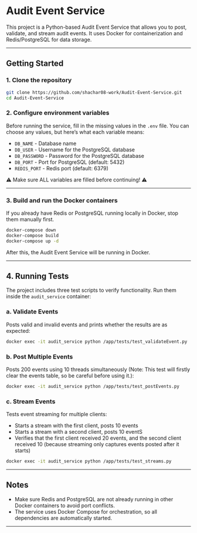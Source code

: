 ﻿# Audit Event Service

This project is a Python-based Audit Event Service that allows you to post, validate, and stream audit events. It uses Docker for containerization and Redis/PostgreSQL for data storage.

---

## Getting Started

### 1. Clone the repository

```bash
git clone https://github.com/shachar08-work/Audit-Event-Service.git
cd Audit-Event-Service
```

### 2. Configure environment variables

Before running the service, fill in the missing values in the `.env` file. You can choose any values, but here’s what each variable means:


- `DB_NAME` - Database name 
- `DB_USER` - Username for the PostgreSQL database  
- `DB_PASSWORD` - Password for the PostgreSQL database   
- `DB_PORT` - Port for PostgreSQL (default: 5432)  
- `REDIS_PORT` - Redis port (default: 6379)  

⚠️ Make sure ALL variables are filled before continuing! ⚠️

---

### 3. Build and run the Docker containers

If you already have Redis or PostgreSQL running locally in Docker, stop them manually first.

```bash
docker-compose down
docker-compose build
docker-compose up -d
```

After this, the Audit Event Service will be running in Docker.

---

## 4. Running Tests

The project includes three test scripts to verify functionality. Run them inside the `audit_service` container:

### a. Validate Events

Posts valid and invalid events and prints whether the results are as expected:

```bash
docker exec -it audit_service python /app/tests/test_validateEvent.py
```

### b. Post Multiple Events

Posts 200 events using 10 threads simultaneously (Note: This test will firstly clear the events table, so be careful before using it.):

```bash
docker exec -it audit_service python /app/tests/test_postEvents.py
```

### c. Stream Events

Tests event streaming for multiple clients:

- Starts a stream with the first client, posts 10 events  
- Starts a stream with a second client, posts 10 eventS  
- Verifies that the first client received 20 events, and the second client received 10 (because streaming only captures events posted after it starts)

```bash
docker exec -it audit_service python /app/tests/test_streams.py
```

---

## Notes

- Make sure Redis and PostgreSQL are not already running in other Docker containers to avoid port conflicts.  
- The service uses Docker Compose for orchestration, so all dependencies are automatically started.
---


